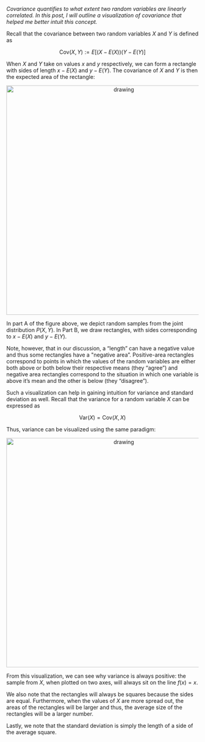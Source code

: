 

*Covariance quantifies to what extent two random variables are linearly correlated. In this post, I will outline a visualization of covariance that helped me better intuit this concept.*

Recall that the covariance between two random variables $X$ and $Y$ is defined as 

$$\text{Cov}(X, Y) := E[(X-E(X))(Y-E(Y)]$$

When $X$ and $Y$ take on values $x$ and $y$ respectively, we can form a rectangle with sides of length $x − E(X)$ and $y − E(Y)$. The covariance of $X$ and $Y$ is then the expected area of the rectangle:

<center><img src="https://raw.githubusercontent.com/mbernste/mbernste.github.io/master/images/VisualizingCovariance.png" alt="drawing" width="600"/></center>

In part A of the figure above, we depict random samples from the joint distribution $P(X, Y)$. In Part B, we draw rectangles, with sides corresponding to $x − E(X)$ and $y − E(Y)$.

Note, however, that in our discussion, a “length” can have a negative value and thus some rectangles have a "negative area”. Positive-area rectangles correspond to points in which the values of the random variables are either both above or both below their respective means (they “agree”) and negative area rectangles correspond to the situation in which one variable is above it’s mean and the other is below (they “disagree”).

Such a visualization can help in gaining intuition for variance and standard deviation as well. Recall that the variance for a random variable $X$ can be expressed as

$$\text{Var}(X) = \text{Cov}(X, X)$$

Thus, variance can be visualized using the same paradigm:

<center><img src="https://raw.githubusercontent.com/mbernste/mbernste.github.io/master/images/VisualizingVariance.png" alt="drawing" width="600"/></center>

From this visualization, we can see why variance is always positive: the sample from $X$, when plotted on two axes, will always sit on the line $f(x) = x$. 

We also note that the rectangles will always be squares because the sides are equal. Furthermore, when the values of $X$ are more spread out, the areas of the rectangles will be larger and thus, the average size of the rectangles will be a larger number. 

Lastly, we note that the standard deviation is simply the length of a side of the average square.



